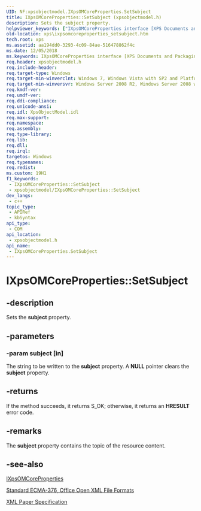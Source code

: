 ```yaml
---
UID: NF:xpsobjectmodel.IXpsOMCoreProperties.SetSubject
title: IXpsOMCoreProperties::SetSubject (xpsobjectmodel.h)
description: Sets the subject property.
helpviewer_keywords: ["IXpsOMCoreProperties interface [XPS Documents and Packaging]","SetSubject method","IXpsOMCoreProperties.SetSubject","IXpsOMCoreProperties::SetSubject","SetSubject","SetSubject method [XPS Documents and Packaging]","SetSubject method [XPS Documents and Packaging]","IXpsOMCoreProperties interface","xps.ixpsomcoreproperties_setsubject","xpsobjectmodel/IXpsOMCoreProperties::SetSubject"]
old-location: xps\ixpsomcoreproperties_setsubject.htm
tech.root: xps
ms.assetid: aa194dd0-3293-4c09-84ae-516478862f4c
ms.date: 12/05/2018
ms.keywords: IXpsOMCoreProperties interface [XPS Documents and Packaging],SetSubject method, IXpsOMCoreProperties.SetSubject, IXpsOMCoreProperties::SetSubject, SetSubject, SetSubject method [XPS Documents and Packaging], SetSubject method [XPS Documents and Packaging],IXpsOMCoreProperties interface, xps.ixpsomcoreproperties_setsubject, xpsobjectmodel/IXpsOMCoreProperties::SetSubject
req.header: xpsobjectmodel.h
req.include-header: 
req.target-type: Windows
req.target-min-winverclnt: Windows 7, Windows Vista with SP2 and Platform Update for Windows Vista [desktop apps \| UWP apps]
req.target-min-winversvr: Windows Server 2008 R2, Windows Server 2008 with SP2 and Platform Update for Windows Server 2008 [desktop apps \| UWP apps]
req.kmdf-ver: 
req.umdf-ver: 
req.ddi-compliance: 
req.unicode-ansi: 
req.idl: XpsObjectModel.idl
req.max-support: 
req.namespace: 
req.assembly: 
req.type-library: 
req.lib: 
req.dll: 
req.irql: 
targetos: Windows
req.typenames: 
req.redist: 
ms.custom: 19H1
f1_keywords:
 - IXpsOMCoreProperties::SetSubject
 - xpsobjectmodel/IXpsOMCoreProperties::SetSubject
dev_langs:
 - c++
topic_type:
 - APIRef
 - kbSyntax
api_type:
 - COM
api_location:
 - xpsobjectmodel.h
api_name:
 - IXpsOMCoreProperties.SetSubject
---
```


# IXpsOMCoreProperties::SetSubject


## -description

Sets the <b>subject</b> property.

## -parameters

### -param subject [in]

The string to be written to the <b>subject</b> property. A <b>NULL</b> pointer clears the <b>subject</b> property.

## -returns

If the method succeeds, it returns S_OK; otherwise, it returns an <b>HRESULT</b> error code.

## -remarks

The <b>subject</b> property contains the topic of the resource content.

## -see-also

<a href="/windows/desktop/api/xpsobjectmodel/nn-xpsobjectmodel-ixpsomcoreproperties">IXpsOMCoreProperties</a>



<a href="https://www.ecma-international.org/publications-and-standards/standards/ecma-376/">Standard ECMA-376, Office Open XML File Formats</a>



<a href="https://en.wikipedia.org/wiki/Open_XML_Paper_Specification">XML Paper Specification</a>